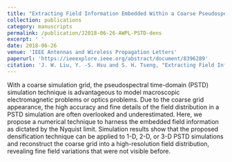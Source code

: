 ```yaml
---
title: "Extracting Field Information Embedded Within a Coarse Pseudospectral Time-Domain Simulation"
collection: publications
category: manuscripts
permalink: /publication/J2018-06-26-AWPL-PSTD-dens
excerpt: ' '
date: 2018-06-26
venue: 'IEEE Antennas and Wireless Propagation Letters'
paperurl: 'https://ieeexplore.ieee.org/abstract/document/8396289'
citation: 'J. W. Liu, Y. -S. Hsu and S. H. Tseng, "Extracting Field Information Embedded Within a Coarse Pseudospectral Time-Domain Simulation," in IEEE Antennas and Wireless Propagation Letters, vol. 17, no. 8, pp. 1488-1491, Aug. 2018.'
---
```


With a coarse simulation grid, the pseudospectral time-domain (PSTD) simulation technique is advantageous to model macroscopic electromagnetic problems or optics problems. Due to the coarse grid appearance, the high accuracy and fine details of the field distribution in a PSTD simulation are often overlooked and underestimated. Here, we propose a numerical technique to harness the embedded field information as dictated by the Nyquist limit. Simulation results show that the proposed densification technique can be applied to 1-D, 2-D, or 3-D PSTD simulations and reconstruct the coarse grid into a high-resolution field distribution, revealing fine field variations that were not visible before.